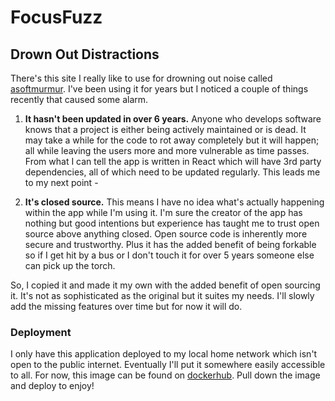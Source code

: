 # FocusFuzz

## Drown Out Distractions

There's this site I really like to use for drowning out noise called [asoftmurmur](https://asoftmurmur.com). I've been using it for years but I noticed a couple of things recently that caused some alarm.

1. **It hasn't been updated in over 6 years.** Anyone who develops software knows that a project is either being actively maintained or is dead. It may take a while for the code to rot away completely but it will happen; all while leaving the users more and more vulnerable as time passes. From what I can tell the app is written in React which will have 3rd party dependencies, all of which need to be updated regularly. This leads me to my next point -

2. **It's closed source.** This means I have no idea what's actually happening within the app while I'm using it. I'm sure the creator of the app has nothing but good intentions but experience has taught me to trust open source above anything closed. Open source code is inherently more secure and trustworthy. Plus it has the added benefit of being forkable so if I get hit by a bus or I don't touch it for over 5 years someone else can pick up the torch.

So, I copied it and made it my own with the added benefit of open sourcing it. It's not as sophisticated as the original but it suites my needs. I'll slowly add the missing features over time but for now it will do.

### Deployment

I only have this application deployed to my local home network which isn't open to the public internet. Eventually I'll put it somewhere easily accessible to all. For now, this image can be found on [dockerhub](https://hub.docker.com/r/stevewhitmore/focus-fuzz). Pull down the image and deploy to enjoy!
